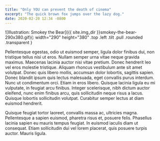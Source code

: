 ```yaml
---
title: "Only YOU can prevent the death of cinema"
excerpt: "The quick brown fox jumps over the lazy dog."
date: 2020-02-20 12:34 -0800
---
```

![Illustration: Smokey the Bear]({{ site.img_dir }}smokey-the-bear-290x380.gif){: width="290" height="380" .top .left .tilt .pull .rounded .transparent }

Pellentesque egestas, odio ut euismod semper, ligula dolor finibus dui, non tristique tellus nisi ut eros. Nullam semper urna vitae neque gravida maximus. Maecenas lacinia auctor nisi vitae pretium. Donec hendrerit leo vel eros molestie tristique. Aliquam rhoncus vestibulum ante sit amet volutpat. Donec quis libero mollis, accumsan dolor lobortis, sagittis sapien. Donec blandit ipsum quis lectus malesuada, eget convallis purus interdum. Nunc ut condimentum orci. Etiam in eros libero. Quisque lacinia ligula eu mi vulputate, in feugiat arcu finibus. Integer scelerisque, nibh dictum auctor eleifend, nunc enim finibus arcu, quis sollicitudin neque risus a lacus. Quisque lobortis sollicitudin volutpat. Curabitur semper lectus at diam euismod hendrerit.

Quisque feugiat tortor laoreet, convallis massa ac, ultricies magna. Pellentesque a sapien euismod, pharetra risus et, posuere felis. Phasellus lacinia sapien eu mauris tempus feugiat. In euismod iaculis diam ut consequat. Etiam sollicitudin dui vel lorem placerat, quis posuere turpis auctor. Mauris ligula.
